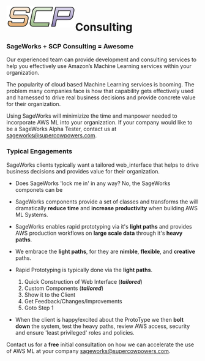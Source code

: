 <img align="left" src="images/scp.png" width="180">

# Consulting


### SageWorks + SCP Consulting = Awesome

Our experienced team can provide development and consulting services to help you effectively use Amazon’s Machine Learning services within your organization.

The popularity of cloud based Machine Learning services is booming. The problem many companies face is how that capability gets effectively used and harnessed to drive real business decisions and provide concrete value for their organization.

Using SageWorks will minimizize the time and manpower needed to incorporate AWS ML into your organization. If your company would like to be a SageWorks Alpha Tester, contact us at [sageworks@supercowpowers.com](mailto:sageworks@supercowpowers.com).

### Typical Engagements
SageWorks clients typically want a tailored web_interface that helps to drive business decisions and provides value for their organization.

- Does SageWorks 'lock me in' in any way?
	No, the SageWorks componets can be
- SageWorks components provide a set of classes and transforms the will dramatically **reduce time** and **increase productivity** when building AWS ML Systems.
- SageWorks enables rapid prototyping via it's **light paths** and provides AWS production workflows on **large scale data** through it's **heavy paths**.
- We embrace the **light paths**, for they are **nimble**, **flexible**, and **creative** paths.
- Rapid Prototyping is typically done via the **light paths**.
 
  1. Quick Construction of Web Interface (***tailored***)
  2. Custom Components (***tailored***)
  3. Show it to the Client
  4. Get Feedback/Changes/Improvements
  5. Goto Step 1

- When the client is happy/excited about the ProtoType we then **bolt down** the system, test the heavy paths, review AWS access, security and ensure 'least privileged' roles and policies.

Contact us for a **free** initial consultation on how we can accelerate the use of AWS ML at your company [sageworks@supercowpowers.com](mailto:sageworks@supercowpowers.com).

